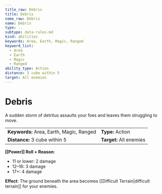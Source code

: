 ```yaml
---
title_raw: Debris
title: Debris
name_raw: Debris
name: Debris
type: ..
subtype: data-rules-md
kind: abilities
keywords: Area, Earth, Magic, Ranged
keyword_list:
  - Area
  - Earth
  - Magic
  - Ranged
ability_type: Action
distance: 3 cube within 5
target: All enemies
---
```


# Debris

A sudden storm of detritus assaults your foes and leaves them struggling to move.

|                                          |                         |
| :--------------------------------------- | :---------------------- |
| **Keywords:** Area, Earth, Magic, Ranged | **Type:** Action        |
| **Distance:** 3 cube within 5            | **Target:** All enemies |

**[[Power]] Roll + Reason**:

- 11 or lower: 2 damage
- 12–16: 3 damage
- 17+: 4 damage

**Effect**: The ground beneath the area becomes [[Difficult Terrain|difficult terrain]] for your enemies.
